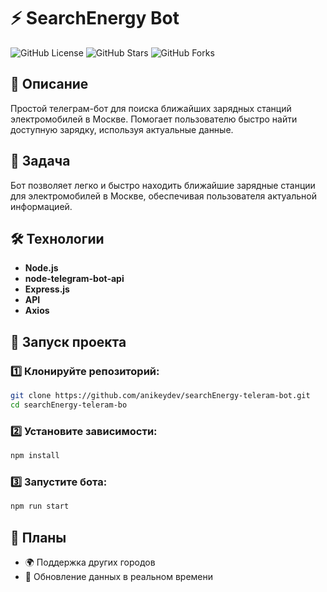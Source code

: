# ⚡️ SearchEnergy Bot

![GitHub License](https://img.shields.io/badge/license-MIT-green) ![GitHub Stars](https://img.shields.io/github/stars/anikeydev/electric-car-charger-bot) ![GitHub Forks](https://img.shields.io/github/forks/anikeydev/electric-car-charger-bot)

## 📌 Описание

Простой телеграм-бот для поиска ближайших зарядных станций электромобилей в Москве. Помогает пользователю быстро найти доступную зарядку, используя актуальные данные.

## 🎯 Задача

Бот позволяет легко и быстро находить ближайшие зарядные станции для электромобилей в Москве, обеспечивая пользователя актуальной информацией.

## 🛠️ Технологии

- **Node.js**
- **node-telegram-bot-api**
- **Express.js**
- **API**
- **Axios**

## 🚀 Запуск проекта

### 1️⃣ Клонируйте репозиторий:

```bash
git clone https://github.com/anikeydev/searchEnergy-teleram-bot.git
cd searchEnergy-teleram-bo
```

### 2️⃣ Установите зависимости:

```bash
npm install
```

### 3️⃣ Запустите бота:

```bash
npm run start
```

## 📌 Планы

- 🌍 Поддержка других городов
- 🔄 Обновление данных в реальном времени
